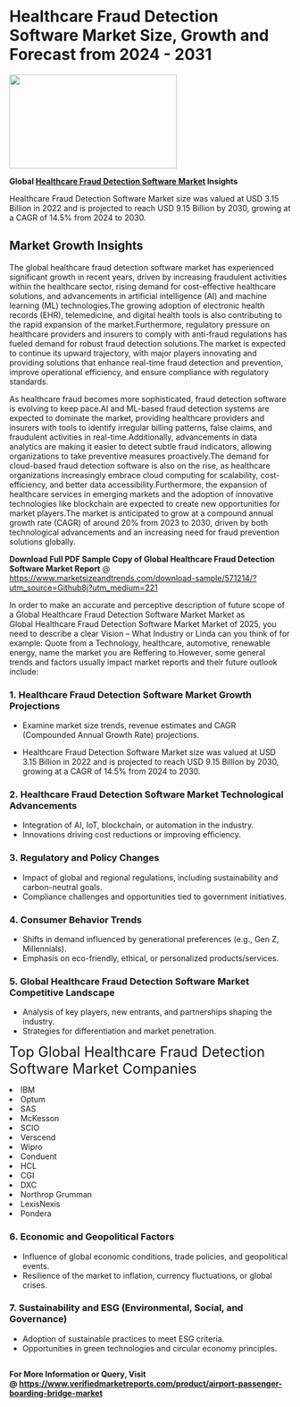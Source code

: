 <H1>Healthcare Fraud Detection Software Market Size, Growth and Forecast from 2024 - 2031</H1><img class="aligncenter size-medium wp-image-584254" src="https://thirdeyenews.in/wp-content/uploads/2024/09/Global-Market-Research-300x168.jpeg" alt="" width="300" height="168" /><p><strong>Global&nbsp;<a href="https://www.marketsizeandtrends.com/download-sample/571214/?utm_source=Github8j?utm_medium=221">Healthcare Fraud Detection Software Market</a> Insights</strong></p><p>Healthcare Fraud Detection Software Market size was valued at USD 3.15 Billion in 2022 and is projected to reach USD 9.15 Billion by 2030, growing at a CAGR of 14.5% from 2024 to 2030.</p><p><h2>Market Growth Insights</h2> <p>The global healthcare fraud detection software market has experienced significant growth in recent years, driven by increasing fraudulent activities within the healthcare sector, rising demand for cost-effective healthcare solutions, and advancements in artificial intelligence (AI) and machine learning (ML) technologies.The growing adoption of electronic health records (EHR), telemedicine, and digital health tools is also contributing to the rapid expansion of the market.Furthermore, regulatory pressure on healthcare providers and insurers to comply with anti-fraud regulations has fueled demand for robust fraud detection solutions.The market is expected to continue its upward trajectory, with major players innovating and providing solutions that enhance real-time fraud detection and prevention, improve operational efficiency, and ensure compliance with regulatory standards.</p> <p>As healthcare fraud becomes more sophisticated, fraud detection software is evolving to keep pace.AI and ML-based fraud detection systems are expected to dominate the market, providing healthcare providers and insurers with tools to identify irregular billing patterns, false claims, and fraudulent activities in real-time.Additionally, advancements in data analytics are making it easier to detect subtle fraud indicators, allowing organizations to take preventive measures proactively.The demand for cloud-based fraud detection software is also on the rise, as healthcare organizations increasingly embrace cloud computing for scalability, cost-efficiency, and better data accessibility.Furthermore, the expansion of healthcare services in emerging markets and the adoption of innovative technologies like blockchain are expected to create new opportunities for market players.The market is anticipated to grow at a compound annual growth rate (CAGR) of around 20% from 2023 to 2030, driven by both technological advancements and an increasing need for fraud prevention solutions globally.</p> <p><span class=""><strong>Download Full PDF Sample Copy of Global Healthcare Fraud Detection Software Market Report</strong> @ <a href="https://www.marketsizeandtrends.com/download-sample/571214/?utm_source=Github8j?utm_medium=221" target="_blank">https://www.marketsizeandtrends.com/download-sample/571214/?utm_source=Github8j?utm_medium=221</a></span></p><p>In order to make an accurate and perceptive description of future scope of a Global&nbsp;Healthcare Fraud Detection Software Market Market as Global&nbsp;Healthcare Fraud Detection Software Market Market of 2025, you need to describe a clear Vision &ndash; What Industry or Linda can you think of for example: Quote from a Technology, healthcare, automotive, renewable energy, name the market you are Reffering to.However, some general trends and factors usually impact market reports and their future outlook include:</p><h3>1.&nbsp;<strong>Healthcare Fraud Detection Software Market Growth Projections</strong></h3><ul><li>Examine market size trends, revenue estimates and CAGR (Compounded Annual Growth Rate) projections.</li><li><p>Healthcare Fraud Detection Software Market size was valued at USD 3.15 Billion in 2022 and is projected to reach USD 9.15 Billion by 2030, growing at a CAGR of 14.5% from 2024 to 2030.</p></li></ul><h3>2.&nbsp;<strong>Healthcare Fraud Detection Software Market Technological Advancements</strong></h3><ul><li>Integration of AI, IoT, blockchain, or automation in the industry.</li><li>Innovations driving cost reductions or improving efficiency.</li></ul><h3>3.&nbsp;<strong>Regulatory and Policy Changes</strong></h3><ul><li>Impact of global and regional regulations, including sustainability and carbon-neutral goals.</li><li>Compliance challenges and opportunities tied to government initiatives.</li></ul><h3>4.&nbsp;<strong>Consumer Behavior Trends</strong></h3><ul><li>Shifts in demand influenced by generational preferences (e.g., Gen Z, Millennials).</li><li>Emphasis on eco-friendly, ethical, or personalized products/services.</li></ul><h3>5.&nbsp;<strong>Global Healthcare Fraud Detection Software Market Competitive Landscape</strong></h3><ul><li>Analysis of key players, new entrants, and partnerships shaping the industry.</li><li>Strategies for differentiation and market penetration.</li></ul><p data-pm-slice="1 1 []"><span style="color: inherit; font-family: inherit; font-size: 25px;">Top Global Healthcare Fraud Detection Software Market Companies</span></p><div class="" data-test-id=""><p><li>IBM</li><li> Optum</li><li> SAS</li><li> McKesson</li><li> SCIO</li><li> Verscend</li><li> Wipro</li><li> Conduent</li><li> HCL</li><li> CGI</li><li> DXC</li><li> Northrop Grumman</li><li> LexisNexis</li><li> Pondera</li></p></div><h3>6.&nbsp;<strong>Economic and Geopolitical Factors</strong></h3><ul><li>Influence of global economic conditions, trade policies, and geopolitical events.</li><li>Resilience of the market to inflation, currency fluctuations, or global crises.</li></ul><h3>7.&nbsp;<strong>Sustainability and ESG (Environmental, Social, and Governance)</strong></h3><ul><li>Adoption of sustainable practices to meet ESG criteria.</li><li>Opportunities in green technologies and circular economy principles.</li></ul><h2><strong style="font-size: 14px;">For More Information or Query, Visit @&nbsp;</strong><a style="background-color: #ffffff; font-size: 14px;" href="https://www.marketsizeandtrends.com/report/healthcare-fraud-detection-software-market/" target="_blank">https://www.verifiedmarketreports.com/product/airport-passenger-boarding-bridge-market</a></h2>